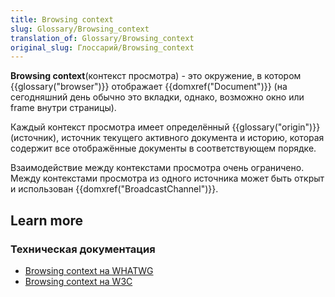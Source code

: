 ```yaml
---
title: Browsing context
slug: Glossary/Browsing_context
translation_of: Glossary/Browsing_context
original_slug: Глоссарий/Browsing_context
---
```

<p id="Summary"><strong>Browsing context</strong>(контекст просмотра) - это окружение, в котором {{glossary("browser")}} отображает {{domxref("Document")}} (на сегодняшний день обычно это вкладки, однако, возможно окно или frame внутри страницы).</p>

Каждый контекст просмотра имеет определённый {{glossary("origin")}} (источник), источник текущего активного документа и историю, которая содержит все отображённые документы в соответствующем порядке.

Взаимодействие между контекстами просмотра очень ограничено. Между контекстами просмотра из одного источника может быть открыт и использован {{domxref("BroadcastChannel")}}.

## Learn more

### Техническая документация

- [Browsing context на WHATWG](https://html.spec.whatwg.org/multipage/browsers.html#windows)
- [Browsing context на W3C](http://w3c.github.io/html/browsers.html#sec-browsing-contexts)
